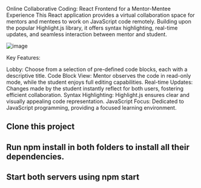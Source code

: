 
Online Collaborative Coding: React Frontend for a Mentor-Mentee Experience
This React application provides a virtual collaboration space for mentors and mentees to work on JavaScript code remotely. Building upon the popular Highlight.js library, it offers syntax highlighting, real-time updates, and seamless interaction between mentor and student.


![image](https://github.com/talco318/myCodingApp/assets/12784722/12744265-4802-4d91-8742-d73d5d0bc2fe)


Key Features:

Lobby: Choose from a selection of pre-defined code blocks, each with a descriptive title.
Code Block View: Mentor observes the code in read-only mode, while the student enjoys full editing capabilities.
Real-time Updates: Changes made by the student instantly reflect for both users, fostering efficient collaboration.
Syntax Highlighting: Highlight.js ensures clear and visually appealing code representation.
JavaScript Focus: Dedicated to JavaScript programming, providing a focused learning environment.



## Clone this project

## Run npm install in both folders to install all their dependencies.

## Start both servers using npm start
